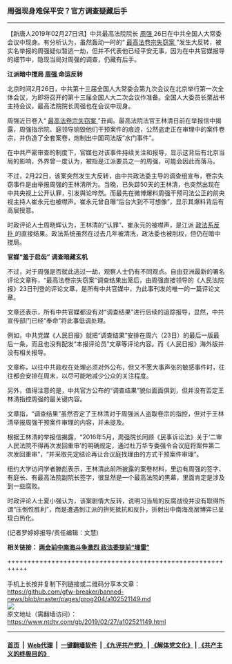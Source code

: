 ### 周强现身难保平安？官方调查疑藏后手
------------------------

<div class="post_content">
 <p>
  【新唐人2019年02月27日讯】中共最高法院院长
  <a href="https://www.ntdtv.com/gb/周强.htm">
   周强
  </a>
  26日在中共全国人大常委会议中现身。有分析认为，虽然轰动一时的“
  <a href="https://www.ntdtv.com/gb/最高法卷宗失窃案.htm">
   最高法卷宗失窃案
  </a>
  ”发生大反转，被实名举报的周强疑似暂逃一劫，但并不代表他已经平安无事，因为在中共官媒报导的细节中，隐现当局对周强的调查，仍藏有后手。
 </p>
 <p>
  <strong>
   江派暗中搅局
   <a href="https://www.ntdtv.com/gb/周强.htm">
    周强
   </a>
   命运反转
  </strong>
 </p>
 <p>
  北京时间2月26日，中共第十三届全国人大常委会第九次会议在北京举行第一次全体会议，为即将召开的第十三届全国人大二次会议作准备。全国人大委员长栗战书主持会议，最高法院院长周强也在会议中现身。
 </p>
 <p>
  周强近日卷入“
  <a href="https://www.ntdtv.com/gb/最高法卷宗失窃案.htm">
   最高法卷宗失窃案
  </a>
  ”丑闻。最高法院法官王林清日前在举报信中揭露，周强指示院、庭领导销毁他们干预案件的痕迹，公然盗走正在审理中的案件卷宗，并伪造了全套案卷，炮制出中国司法版“水门事件”。
 </p>
 <p>
  在中共严密审查的制度下，官媒也对该事件持续关注和报导，显示这背后有北京当局的影响，外界曾一度认为，被指是江派要员之一的周强，可能会因此而落马。
 </p>
 <p>
  不过，2月22日，该案突然发生大反转，由中共政法委主导的调查组宣布，卷宗失窃事件是由举报周强的王林清所为。当晚，已失踪50天的王林清，也突然出现在中共央视上公开认罪，引发舆论哗然。而最先在微博爆料周强干预司法公正的前央视主持人崔永元也被噤声。崔永元曾自曝“后台大到不可想像”，显示其爆料背后有高层授意。
 </p>
 <p>
  时政评论人士周晓辉认为，王林清的“认罪”、崔永元的被噤声，是江派
  <a href="https://www.ntdtv.com/gb/政法系反扑.htm">
   政法系反扑
  </a>
  的直接结果。政法系统虽然在过去几年被清洗，政法委也被削权，但仍在暗中搅局。
 </p>
 <p>
  <strong>
   官媒“羞于启齿” 调查暗藏玄机
  </strong>
 </p>
 <p>
  不过，对于周强是否就此逃过一劫，观察人士仍有不同观点。自由亚洲最新的署名评论文章称，“最高法卷宗失窃案”调查结果出笼后，由周强直接领导的《人民法院报》23日刊登的评论文章，是所有中共官媒中，为此事刊发的唯一的一篇评论文章。
 </p>
 <p>
  文章还表示，所有中共官媒都没有对“调查结果”进行后续的追踪报导，显然，中共宣传部门已经“奉命”将此事低调处理。
 </p>
 <p>
  例如，中共党媒《人民日报》就把“调查结果”安排在周六（23日）的最后一版最后一条，而且也没有配发“本报评论员”文章等评论内容。而《人民日报》海外版并没有相关报导。
 </p>
 <p>
  文章称，以往中共政权在处理必须对外公布，但又不愿大事声张的敏感事件时，往往都会安排在周末，以尽可能地减少公众的关注程度。
 </p>
 <p>
  另外，值得注意的是，中共官方公布的“调查结果”貌似面面俱到，但并没有否定王林清指控周强的最关键内容。
 </p>
 <p>
  文章指，“调查结果”虽然否定了王林清对于周强派人盗取卷宗的指控，但对于王林清举报周强干预案件审理的内容，并未提及。
 </p>
 <p>
  根据王林清的举报信揭露，“2016年5月，周强院长罔顾《民事诉讼法》关于‘二审人民法院不得再次发回重审’的明确规定，通过杜万华专委强令合议庭将案件第二次发回重审”，“并采取先定结论再让合议庭找理由的方式干预案件审理”。
 </p>
 <p>
  纽约大学访问学者滕彪表示，王林清此前所披露的案卷材料，里边有周强的签字、有庭长、有最高法院副院长签字，很显然是一个最高法院的黑幕，里面肯定是涉及到一些腐败。
 </p>
 <p>
  时政评论人士夏小强认为，该案剧情大反转，说明习当局的反腐战役并没有取得所谓“压倒性胜利”，而是遭遇到江派的拚死抵抗和反扑，折射出中南海高层博弈已呈现白热化。
 </p>
 <p>
  (记者罗婷婷报导/责任编辑：文慧)
 </p>
 <p>
  <strong>
   相关链接：
   <a href="https://www.ntdtv.com/b5/2019/02/26/a102520320.html">
    两会前中南海斗争激烈 政法委提前“埋雷”
   </a>
  </strong>
 </p>
 <div class="single_ad">
 </div>
</div>

+++++++++++++++++++++++++++++++++++++++++++++++++++++++++++<br/><br/>
手机上长按并复制下列链接或二维码分享本文章：<br/>
https://github.com/gfw-breaker/banned-news/blob/master/pages/prog204/a102521149.md <br/>
<a href='https://github.com/gfw-breaker/banned-news/blob/master/pages/prog204/a102521149.md'><img src='https://github.com/gfw-breaker/banned-news/blob/master/pages/prog204/a102521149.md.png'/></a> <br/>
原文地址（需翻墙访问）：https://www.ntdtv.com/gb/2019/02/27/a102521149.html


------------------------
#### [首页](https://github.com/gfw-breaker/banned-news/blob/master/README.md) &nbsp;|&nbsp; [Web代理](https://github.com/labour-camp/helloworld) &nbsp;|&nbsp; [一键翻墙软件](https://github.com/gfw-breaker/nogfw/blob/master/README.md) &nbsp;| [《九评共产党》](https://github.com/gfw-breaker/9ping.md/blob/master/README.md#九评之一评共产党是什么) | [《解体党文化》](https://github.com/gfw-breaker/jtdwh.md/blob/master/README.md) | [《共产主义的终极目的》](https://github.com/gfw-breaker/gczydzjmd.md/blob/master/README.md)

